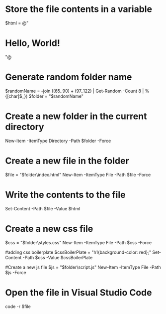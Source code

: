 # Store the file contents in a variable
$html = @"
<!DOCTYPE html>
<html>
<head>
  <title>HTML Boilerplate</title>
  <link rel='stylesheet' type='text/css' href='styles.css' />
</head>
<body>
  <h1>Hello, World!</h1>
  <script src='script.js'></script>
</body>
</html>
"@

# Generate random folder name
$randomName = -join ((65..90) + (97..122) | Get-Random -Count 8 | % {[char]$_})
$folder = "$randomName"

# Create a new folder in the current directory
New-Item -ItemType Directory -Path $folder -Force

# Create a new file in the folder
$file = "$folder\index.html"
New-Item -ItemType File -Path $file -Force

# Write the contents to the file
Set-Content -Path $file -Value $html

# Create a new css file
$css = "$folder\styles.css"
New-Item -ItemType File -Path $css -Force

#adding css boilerplate
$cssBoilerPlate = "h1{background-color: red};"
Set-Content -Path $css -Value $cssBoilerPlate

#Create a new js file
$js = "$folder\script.js"
New-Item -ItemType File -Path $js -Force


# Open the file in Visual Studio Code
code -r $file
